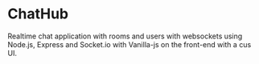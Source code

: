 # ChatHub
Realtime chat application with rooms and users with websockets using Node.js, Express and Socket.io with Vanilla-js on the front-end with a cus UI.
